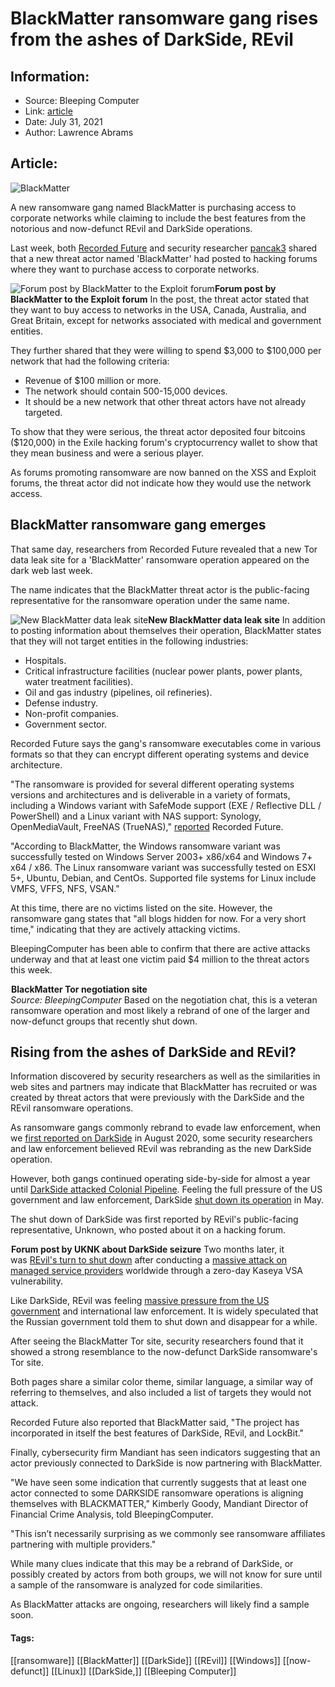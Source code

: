 # BlackMatter ransomware gang rises from the ashes of DarkSide, REvil
### 

## Information:
+ Source: Bleeping Computer
+ Link: [article](https://www.bleepingcomputer.com/news/security/blackmatter-ransomware-gang-rises-from-the-ashes-of-darkside-revil/)
+ Date: July 31, 2021
+ Author: Lawrence Abrams


## Article:
![BlackMatter](https://www.bleepstatic.com/content/hl-images/2021/07/30/BlackMatter-ransomware.jpg)


​A new ransomware gang named BlackMatter is purchasing access to corporate networks while claiming to include the best features from the notorious and now-defunct REvil and DarkSide operations.


Last week, both [Recorded Future](https://www.recordedfuture.com/blackmatter-ransomware-successor-darkside-revil/) and security researcher [pancak3](https://twitter.com/pancak3lullz/status/1420022168314945549) shared that a new threat actor named 'BlackMatter' had posted to hacking forums where they want to purchase access to corporate networks.



![Forum post by BlackMatter to the Exploit forum](https://www.bleepstatic.com/images/news/ransomware/b/blackmatter/exploit-post.jpg)**Forum post by BlackMatter to the Exploit forum**
In the post, the threat actor stated that they want to buy access to networks in the USA, Canada, Australia, and Great Britain, except for networks associated with medical and government entities.


They further shared that they were willing to spend $3,000 to $100,000 per network that had the following criteria:


* Revenue of $100 million or more.
* The network should contain 500-15,000 devices.
* It should be a new network that other threat actors have not already targeted.


To show that they were serious, the threat actor deposited four bitcoins ($120,000) in the Exile hacking forum's cryptocurrency wallet to show that they mean business and were a serious player.


As forums promoting ransomware are now banned on the XSS and Exploit forums, the threat actor did not indicate how they would use the network access.


BlackMatter ransomware gang emerges
-----------------------------------


That same day, researchers from Recorded Future revealed that a new Tor data leak site for a 'BlackMatter' ransomware operation appeared on the dark web last week.


The name indicates that the BlackMatter threat actor is the public-facing representative for the ransomware operation under the same name.



![New BlackMatter data leak site](https://www.bleepstatic.com/images/news/ransomware/b/blackmatter/blackmatter-tor-site.jpg)**New BlackMatter data leak site**
In addition to posting information about themselves their operation, BlackMatter states that they will not target entities in the following industries:


* Hospitals.
* Critical infrastructure facilities (nuclear power plants, power plants, water treatment facilities).
* Oil and gas industry (pipelines, oil refineries).
* Defense industry.
* Non-profit companies.
* Government sector.


Recorded Future says the gang's ransomware executables come in various formats so that they can encrypt different operating systems and device architecture.


"The ransomware is provided for several different operating systems versions and architectures and is deliverable in a variety of formats, including a Windows variant with SafeMode support (EXE / Reflective DLL / PowerShell) and a Linux variant with NAS support: Synology, OpenMediaVault, FreeNAS (TrueNAS)," [reported](https://www.recordedfuture.com/blackmatter-ransomware-successor-darkside-revil/) Recorded Future.


"According to BlackMatter, the Windows ransomware variant was successfully tested on Windows Server 2003+ x86/x64 and Windows 7+ x64 / x86. The Linux ransomware variant was successfully tested on ESXI 5+, Ubuntu, Debian, and CentOs. Supported file systems for Linux include VMFS, VFFS, NFS, VSAN."


At this time, there are no victims listed on the site. However, the ransomware gang states that "all blogs hidden for now. For a very short time," indicating that they are actively attacking victims.


BleepingComputer has been able to confirm that there are active attacks underway and that at least one victim paid $4 million to the threat actors this week.



![BlackMatter Tor negotiation site](data:image/gif;base64,R0lGODlhAQABAAAAACH5BAEKAAEALAAAAAABAAEAAAICTAEAOw==)**BlackMatter Tor negotiation site**  
*Source: BleepingComputer*
Based on the negotiation chat, this is a veteran ransomware operation and most likely a rebrand of one of the larger and now-defunct groups that recently shut down.


Rising from the ashes of DarkSide and REvil?
--------------------------------------------


Information discovered by security researchers as well as the similarities in web sites and partners may indicate that BlackMatter has recruited or was created by threat actors that were previously with the DarkSide and the REvil ransomware operations.


As ransomware gangs commonly rebrand to evade law enforcement, when we [first reported on DarkSide](https://www.bleepingcomputer.com/news/security/darkside-new-targeted-ransomware-demands-million-dollar-ransoms/) in August 2020, some security researchers and law enforcement believed REvil was rebranding as the new DarkSide operation.


However, both gangs continued operating side-by-side for almost a year until [DarkSide attacked Colonial Pipeline](https://www.bloomberg.com/news/articles/2021-05-13/colonial-pipeline-paid-hackers-nearly-5-million-in-ransom). Feeling the full pressure of the US government and law enforcement, DarkSide [shut down its operation](https://www.bleepingcomputer.com/news/security/darkside-ransomware-servers-reportedly-seized-operation-shuts-down/) in May.


The shut down of DarkSide was first reported by REvil's public-facing representative, Unknown, who posted about it on a hacking forum.



![Forum post by UKNK about DarkSide seizure](data:image/gif;base64,R0lGODlhAQABAAAAACH5BAEKAAEALAAAAAABAAEAAAICTAEAOw==)**Forum post by UKNK about DarkSide seizure**
Two months later, it was [REvil's turn to shut down](https://www.bleepingcomputer.com/news/security/revil-ransomware-gangs-web-sites-mysteriously-shut-down/) after conducting a [massive attack on managed service providers](https://www.bleepingcomputer.com/news/security/revil-ransomware-hits-1-000-plus-companies-in-msp-supply-chain-attack/) worldwide through a zero-day Kaseya VSA vulnerability.


Like DarkSide, REvil was feeling [massive pressure from the US government](https://www.bleepingcomputer.com/news/security/biden-asks-putin-to-crack-down-on-russian-based-ransomware-gangs/) and international law enforcement. It is widely speculated that the Russian government told them to shut down and disappear for a while.


After seeing the BlackMatter Tor site, security researchers found that it showed a strong resemblance to the now-defunct DarkSide ransomware's Tor site.


Both pages share a similar color theme, similar language, a similar way of referring to themselves, and also included a list of targets they would not attack.


Recorded Future also reported that BlackMatter said, "The project has incorporated in itself the best features of DarkSide, REvil, and LockBit."


Finally, cybersecurity firm Mandiant has seen indicators suggesting that an actor previously connected to DarkSide is now partnering with BlackMatter.


"We have seen some indication that currently suggests that at least one actor connected to some DARKSIDE ransomware operations is aligning themselves with BLACKMATTER," Kimberly Goody, Mandiant Director of Financial Crime Analysis, told BleepingComputer.


"This isn’t necessarily surprising as we commonly see ransomware affiliates partnering with multiple providers."


While many clues indicate that this may be a rebrand of DarkSide, or possibly created by actors from both groups, we will not know for sure until a sample of the ransomware is analyzed for code similarities.


As BlackMatter attacks are ongoing, researchers will likely find a sample soon.




#### Tags:
[[ransomware]] [[BlackMatter]] [[DarkSide]] [[REvil]] [[Windows]] [[now-defunct]] [[Linux]] [[DarkSide,]] [[Bleeping Computer]]
